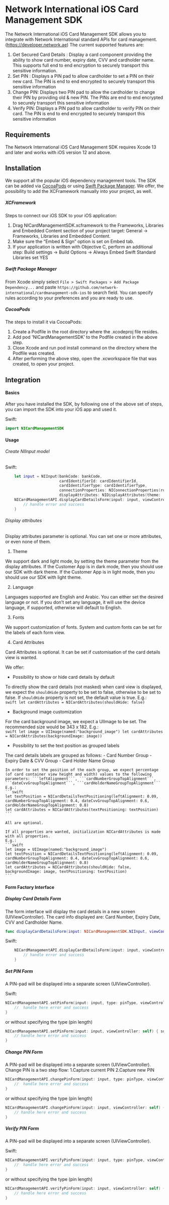 # Network International iOS Card Management SDK

The Network International iOS Card Management SDK allows you to integrate with Network International standard APIs for card management. (https://developer.network.ae)
The current supported features are:
1. Get Secured Card Details : Display a card component providing the ability to show card number, expiry date, CVV and cardholder name. This supports full end to end encryption to securely transport this sensitive information.
2. Set PIN : Displays a PIN pad to allow cardholder to set a PIN on their new card. The PIN is end to end encrypted to securely transport this sensitive information
3. Change PIN: Displays two PIN pad to allow the cardholder to change their PIN by providing old & new PIN. The PINs are end to end encrypted to securely transport this sensitive information
4. Verify PIN: Displays a PIN pad to allow cardholder to verify PIN on their card. The PIN is end to end encrypted to securely transport this sensitive information

## Requirements
The Network International iOS Card Management SDK requires Xcode 13 and later and works with iOS version 12 and above.

## Installation
We support all the popular iOS dependency management tools. The SDK can be added via [CocoaPods](https://cocoapods.org/) or using [Swift Package Manager](https://swift.org/package-manager/). 
We offer, the possibility to add the XCFramework manually into your project, as well.

##### XCFramework
Steps to connect our iOS SDK to your iOS application:

1.	Drag NICardManagementSDK.xcframework to the Frameworks, Libraries and Embedded Content section of your project target: General -> Frameworks, Libraries and Embedded Content.
2.	Make sure the “Embed & Sign” option is set on Embed tab.
3.	If your application is written with Objective C, perform an additional step: Build settings -> Build Options -> Always Embed Swift Standard Libraries set YES

##### Swift Package Manager
From Xcode simply select `File > Swift Packages > Add Package Dependency...` and paste `https://github.com/network-international/cardmanagement-sdk-ios` to search field. You can specify rules according to your preferences and you are ready to use. 


##### CocoaPods
The steps to install it via CocoaPods:
1.	Create a Podfile in the root directory where the .xcodeproj file resides.
2.	Add pod 'NICardManagementSDK’ to the Podfile created in the above step.
3.	Close Xcode and run pod install command on the directory where the Podfile was created.
4.	After performing the above step, open the .xcworkspace file that was created, to open your project.


## Integration

#### Basics
After you have installed the SDK, by following one of the above set of steps, you can import the SDK into your iOS app and used it.

Swift:
```swift
import NICardManagementSDK
```

#### Usage

###### Create NIInput model
Swift:
```swift
    let input = NIInput(bankCode: bankCode,
                        cardIdentifierId: cardIdentifierId,
                        cardIdentifierType: cardIdentifierType,
                        connectionProperties: NIConnectionProperties(rootUrl: rootUrl, token: token),
                        displayAttributes: NIDisplayAttributes(theme: .light, language: language))
    NICardManagementAPI.displayCardDetailsForm(input: input, viewController: self) { successResponse, errorResponse in
        // handle error and success
    }
```

###### Display attributes  
Display attributes parameter is optional. You can set one or more attributes, or even none of them.  

1. Theme

We support dark and light mode, by setting the theme parameter from the display attributes. If the Customer App is in dark mode, then you should use our SDK with dark theme. If the Customer App is in light mode, then you should use our SDK with light theme.  

2. Language

Languages supported are English and Arabic. You can either set the desired language or not. 
If you don’t set any language, it will use the device language, if supported, otherwise will default to English. 

3. Fonts

We support customization of fonts. System and custom fonts can be set for the labels of each form view.  

4. Card Attributes

Card Attributes is optional. It can be set if customisation of the card details view is wanted. 
    
We offer:  
 - Possibility to show or hide card details by default
 
 To directly show the card details (not masked) when card view is displayed, we expect the ```shouldHide``` property to be set to false, otherwise to be set to false. If ```shouldHide``` property is not set, the default value is true.
    E.g.:  
    ```swift
    let cardAttributes = NICardAttributes(shouldHide: false)
    ```

 - Background image customization

For the card background image, we expect a UIImage to be set. The recommended size would be 343 x 182. 
    E.g.:  
    ```swift
    let image = UIImage(named:"background_image")
    let cardAttributes = NICardAttributes(backgroundImage: image)) 
    ```
 - Possibility to set the text position as grouped labels
 
 The card details labels are grouped as follows: 
     - Card Number Group 
     - Expiry Date & CVV Group
     - Card Holder Name Group
     
    In order to set the position of the each group, we expect percentage (of card container view height and width) values to the following parameters: ```leftAlignment```, ```cardNumberGroupTopAlignment```, ```dateCvvGroupTopAlignment```, ```cardHolderNameGroupTopAlignment```
    E.g.:  
    ```swift
    let textPosition = NICardDetailsTextPositioning(leftAlignment: 0.09, cardNumberGroupTopAlignment: 0.4, dateCvvGroupTopAlignment: 0.6, cardHolderNameGroupTopAlignment: 0.8)
    let cardAttributes = NICardAttributes(textPositioning: textPosition)
    ```

    All are optional. 

    If all properties are wanted, initialization NICardAttributes is made with all properties. 
    E.g.:  
    ```swift
    let image = UIImage(named:"background_image") 
    let textPosition = NICardDetailsTextPositioning(leftAlignment: 0.09, cardNumberGroupTopAlignment: 0.4, dateCvvGroupTopAlignment: 0.6, cardHolderNameGroupTopAlignment: 0.8)
    let cardAttributes = NICardAttributes(shouldHide: false, backgroundImage: image, textPositioning: textPosition) 
    ```

#### Form Factory Interface
##### Display Card Details Form
The form interface will display the card details in a new screen (UIViewController).
The card info displayed are: Card Number, Expiry Date, CVV and Cardholder Name.

```swift
func displayCardDetailsForm(input: NICardManagementSDK.NIInput, viewController: UIViewController, completion: @escaping (NICardManagementSDK.NISuccessResponse?, NICardManagementSDK.NIErrorResponse?) -> Void)
```
Swift: 
```swift
    NICardManagementAPI.displayCardDetailsForm(input: input, viewController: self) { successResponse, errorResponse in
        // handle error and success
    }
```


##### Set PIN Form 
A PIN-pad will be displayed into a separate screen (UIViewController). 

Swift:
```swift
NICardManagementAPI.setPinForm(input: input, type: pinType, viewController: self) { successResponse, errorResponse in
	//  handle here error and success
}
```
or without specifying the type (pin length)
```swift
NICardManagementAPI.setPinForm(input: input, viewController: self) { successResponse, errorResponse in
	// handle here error and success
}
```


##### Change PIN Form 
A PIN-pad will be displayed into a separate screen (UIViewController).
Change PIN is a two step flow:
1.Capture current PIN 
2.Capture new PIN 

```swift
NICardManagementAPI.changePinForm(input: input, type: pinType, viewController: self) { successResponse, errorResponse in
	//  handle here error and success
}
```
or without specifying the type (pin length)
```swift
NICardManagementAPI.changePinForm(input: input, viewController: self) { successResponse, errorResponse in
	// handle here error and success
}
```


##### Verify PIN Form 
A PIN-pad will be displayed into a separate screen (UIViewController). 

Swift:
```swift
NICardManagementAPI.verifyPinForm(input: input, type: pinType, viewController: self) { successResponse, errorResponse in
    //  handle here error and success
}
```
or without specifying the type (pin length)
```swift
NICardManagementAPI.verifyPinForm(input: input, viewController: self) { successResponse, errorResponse in
    // handle here error and success
}
```
